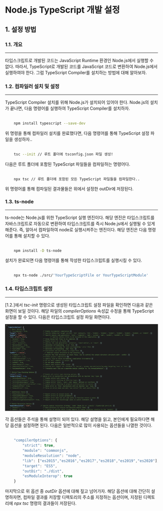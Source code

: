 # Node.js   TypeScript 개발 설정

## 1. 설정 방법

### 1.1. 개요
--------------------------------------------------------------------------------
  타입스크립트로 개발된 코드는 JavaScript Runtime 환경인 Node.js에서 실행할 수 없다. 따라서, TypeScript로 개발된 코드를 JavaScript 코드로 변환하여 Node.js에서 실행하여야 한다. 그럼 TypeScript Compiler를 설치하는 방법에 대해 알아보자. 


### 1.2. 컴파일러 설치 및 설정
--------------------------------------------------------------------------------
  TypeScript Compiler 설치를 위해 Node.js가 설치되어 있어야 한다. Node.js의 설치가 끝나면, 다음 명령어를 실행하여 TypeScript Compiler를 설치하자.

``` bash

	npm install typescript --save-dev

```

  위 명령을 통해 컴파일러 설치를 완료했다면, 다음 명령어를 통해 TypeScript 설정 파일을 생성하자..

``` bash

	tsc --init // 루트 폴더에 tsconfig.json 파일 생성!

```

  다음은 루트 폴더에 포함된 TypeScript 파일들을 컴파일하는 명령어다.

``` bash

	npx tsc // 루트 폴더에 포함된 모든 TypeScript 파일들을 컴파일한다..

```

위 명령어를 통해 컴파일된 결과물들은 위에서 설정한 outDir에 저장된다. 

### 1.3. ts-node
--------------------------------------------------------------------------------
  ts-node는 Node.js를 위한 TypeScript 실행 엔진이다. 해당 엔진은 타입스크립트를 자바스크립트로 자동으로 변환하여 타입스크립트를 즉시 Node.js에서 실행될 수 있게 해준다. 즉, 알아서 컴파일하여 node로 실행시켜주는 엔진이다. 해당 엔진은 다음 명령어를 통해 설치할 수 있다.

``` bash

	npm install -D ts-node

```

  설치가 완료되면 다음 명령어를 통해 작성한 타입스크립트를 실행시킬 수 있다. 

``` bash

	npx ts-node ./src/'YourTypeScriptFile or YourTypeScriptModule' 

```

### 1.4. 타입스크립트 설정
--------------------------------------------------------------------------------
  [1.2.]에서 *tsc-init* 명령으로 생성된 타입스크립트 설정 파일을 확인하면 다음과 같은 화면이 보일 것이다. 해당 파일의 *compilerOptions* 속성값 수정을 통해 TypeScript 설정을 할 수 있다. 다음은 타입스크립트 설정 파일 화면이다. 

![이미지1](../img/typescript_설정_1.png)

  각 옵션들은 주석을 통해 설명이 되어 있다. 해당 설명을 읽고, 본인에게 필요하다면 해당 옵션을 설정하면 된다. 다음은 일반적으로 많이 사용되는 옵션들을 나열한 것이다.

``` typescript

	"compilerOptions": {
        "strict": true,
        "module": "commonjs",
        "moduleResolution": "node",
        "lib": ["es2015","es2016","es2017","es2018","es2019","es2020"],
        "target": "ES5",
        "outDir": "./dist",
        "esModuleInterop": true
    }

```

  마지막으로 위 옵션 중 *outDir* 옵션에 대해 짚고 넘어가자. 해당 옵션에 대해 간단히 설명하자면, 컴파일 결과를 저장할 디렉토리의 주소를 지정하는 옵션이며, 지정된 디렉토리에 *npx tsc* 명령의 결과들이 저장된다.  